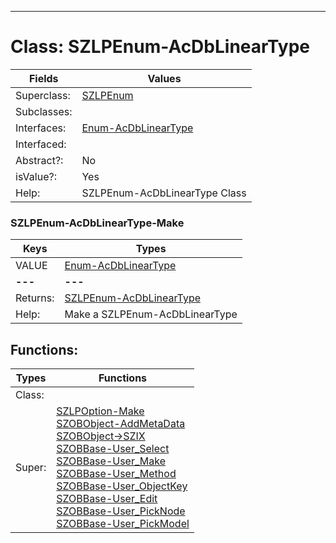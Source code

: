 ---------

# Class:	SZLPEnum-AcDbLinearType

| Fields | Values |
| --------- | --------- |
| Superclass: | [SZLPEnum](SZLPEnum.html) |
| Subclasses: |  |
| Interfaces: | [Enum-AcDbLinearType](Enum-AcDbLinearType.html) |
| Interfaced: |  |
| Abstract?: | No |
| isValue?: | Yes |
| Help: | SZLPEnum-AcDbLinearType Class |

### SZLPEnum-AcDbLinearType-Make

| Keys | Types |
| --------- | --------- |
| VALUE | [Enum-AcDbLinearType](Enum-AcDbLinearType.html) |
| **---** | **---** |
| Returns: | [SZLPEnum-AcDbLinearType](SZLPEnum-AcDbLinearType.html) |
| Help: | Make a SZLPEnum-AcDbLinearType |


## Functions:

| Types | Functions |
| --------- | --------- |
| Class: |  |
| Super: | [SZLPOption-Make](SZLPOption.html) <br> [SZOBObject-AddMetaData](SZOBObject.html) <br> [SZOBObject->SZIX](SZOBObject.html) <br> [SZOBBase-User_Select](SZOBBase.html) <br> [SZOBBase-User_Make](SZOBBase.html) <br> [SZOBBase-User_Method](SZOBBase.html) <br> [SZOBBase-User_ObjectKey](SZOBBase.html) <br> [SZOBBase-User_Edit](SZOBBase.html) <br> [SZOBBase-User_PickNode](SZOBBase.html) <br> [SZOBBase-User_PickModel](SZOBBase.html) |


